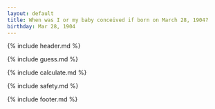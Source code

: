 ```yaml
---
layout: default
title: When was I or my baby conceived if born on March 28, 1904?
birthday: Mar 28, 1904
---
```


{% include header.md %}

{% include guess.md %}

{% include calculate.md %}

{% include safety.md %}

{% include footer.md %}



